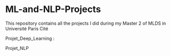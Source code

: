 # ML-and-NLP-Projects
This repository contains all the projects I did during my Master 2 of MLDS in Université Paris Cité

Projet_Deep_Learning : 

Projet_NLP
